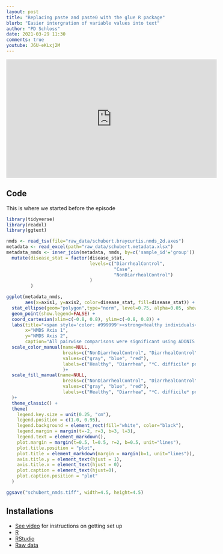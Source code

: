 ```yaml
---
layout: post
title: "Replacing paste and paste0 with the glue R package"
blurb: "Easier intergration of variable values into text"
author: "PD Schloss"
date: 2021-03-29 11:30
comments: true
youtube: J6U-eKLxj2M
---
```


<iframe style="margin: 0 auto;display:block;" width="560" height="315" src="https://www.youtube.com/embed/{{ page.youtube }}" frameborder="0" allow="accelerometer; autoplay; encrypted-media; gyroscope; picture-in-picture" allowfullscreen></iframe>


## Code

This is where we started before the episode

```R
library(tidyverse)
library(readxl)
library(ggtext)

nmds <- read_tsv(file="raw_data/schubert.braycurtis.nmds_2d.axes")
metadata <- read_excel(path="raw_data/schubert.metadata.xlsx")
metadata_nmds <- inner_join(metadata, nmds, by=c('sample_id'='group')) %>%
  mutate(disease_stat = factor(disease_stat,
                               levels=c("DiarrhealControl",
                                        "Case",
                                        "NonDiarrhealControl")
                               )
         )

ggplot(metadata_nmds,
       aes(x=axis1, y=axis2, color=disease_stat, fill=disease_stat)) +
  stat_ellipse(geom="polygon",type="norm", level=0.75, alpha=0.05, show.legend=F) +
  geom_point(show.legend=FALSE) +
  coord_cartesian(xlim=c(-0.8, 0.8), ylim=c(-0.8, 0.8)) +
  labs(title="<span style='color: #999999'><strong>Healthy individuals</strong></span> have a different microbiota from<br><span style='color: #0000FF'><strong>those with diarrhea</strong></span> and those with diarrhea who<br>are <span style='color: #FF0000'><strong>positive for *C. difficile*</strong></span>",
       x="NMDS Axis 1",
       y="NMDS Axis 2",
       caption="All pairwise comparisons were significant using ADONIS at 0.05 using\nBenjimani-Hochberg correction for multiple comparisons") +
  scale_color_manual(name=NULL,
                     breaks=c("NonDiarrhealControl", "DiarrhealControl", "Case"),
                     values=c("gray", "blue", "red"),
                     labels=c("Healthy", "Diarrhea", "*C. difficile* positive")
                     )+
  scale_fill_manual(name=NULL,
                     breaks=c("NonDiarrhealControl", "DiarrhealControl", "Case"),
                     values=c("gray", "blue", "red"),
                     labels=c("Healthy", "Diarrhea", "*C. difficile* positive")
  )+
  theme_classic() +
  theme(
    legend.key.size = unit(0.25, "cm"),
    legend.position = c(1.0, 0.95),
    legend.background = element_rect(fill="white", color="black"),
    legend.margin = margin(t=-2, r=3, b=3, l=3),
    legend.text = element_markdown(),
    plot.margin = margin(t=0.5, l=0.5, r=2, b=0.5, unit="lines"),
    plot.title.position = "plot",
    plot.title = element_markdown(margin = margin(b=1, unit="lines")),
    axis.title.y = element_text(hjust = 1),
    axis.title.x = element_text(hjust = 0),
    plot.caption = element_text(hjust=0),
    plot.caption.position = "plot"
  )

ggsave("schubert_nmds.tiff", width=4.5, height=4.5)
```

## Installations

* [See video](https://www.youtube.com/watch?v=D6CunpqF04E) for instructions on getting set up
* [R](https://r-project.org)
* [RStudio](https://rstudio.com)
* [Raw data](https://github.com/riffomonas/raw_data/releases/latest)
